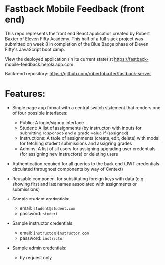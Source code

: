 # Fastback Mobile Feedback (front end)

This repo represents the front end React application created by Robert Baxter of Eleven Fifty Academy. This half of a full stack project was submitted on week 8 in completion of the Blue Badge phase of Eleven Fifty's JavaScript boot camp.

View the deployed application (in its current state) at <a href="https://fastback-mobile-feedback.herokuapp.com">https://fastback-mobile-feedback.herokuapp.com</a>

Back-end repository: <a href="https://github.com/robertpbaxter/fastback-server">https://github.com/robertpbaxter/fastback-server</a>

# Features:

- Single page app format with a central switch statement that renders one of four possible interfaces:

  - Public: A login/signup interface
  - Student: A list of assignments (by instructor) with inputs for submitting responses and a grade value if (assigned)
  - Instructions: A table of assignments (create, edit, delete) with modal for fetching student submissions and assigning grades
  - Admins: A list of all users for assigning upgrading user credentials (for assigning new instructors) or deleting users

- Authentication required for all queries to the back end (JWT credentials circulated throughout components by way of Context)

- Reusable component for substituting foreign keys with data (e.g. showing first and last names associated with assignments or submissions)

* Sample student credentials:

  - email: `student@student.com`
  - password: `student`

* Sample instructor credentials:

  - email: `instructor@instructor.com`
  - password: `instructor`

* Sample admin credentials:

  - by request only
